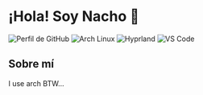 # ¡Hola! Soy Nacho 👋

![Perfil de GitHub](https://img.shields.io/badge/-GitHub-181717?style=flat-square&logo=github&logoColor=white)
![Arch Linux](https://img.shields.io/badge/Arch_Linux-1793D1?style=flat-square&logo=arch-linux&logoColor=white)
![Hyprland](https://img.shields.io/badge/Hyprland-764ABC?style=flat-square&logo=arch-linux&logoColor=white)
![VS Code](https://img.shields.io/badge/Visual_Studio_Code-0078d7?style=flat-square&logo=visual-studio-code&logoColor=white)

## Sobre mí

I use arch BTW...


